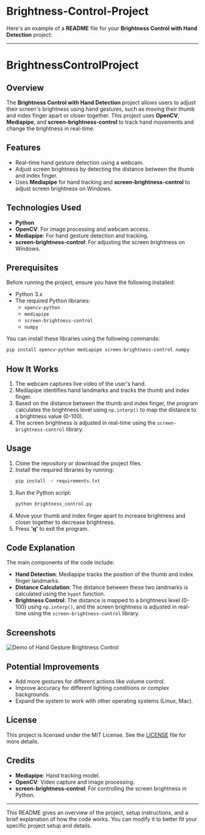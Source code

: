 # Brightness-Control-Project

Here's an example of a **README** file for your **Brightness Control with Hand Detection** project:

---

# BrightnessControlProject

## Overview
The **Brightness Control with Hand Detection** project allows users to adjust their screen's brightness using hand gestures, such as moving their thumb and index finger apart or closer together. This project uses **OpenCV**, **Mediapipe**, and **screen-brightness-control** to track hand movements and change the brightness in real-time.

## Features
- Real-time hand gesture detection using a webcam.
- Adjust screen brightness by detecting the distance between the thumb and index finger.
- Uses **Mediapipe** for hand tracking and **screen-brightness-control** to adjust screen brightness on Windows.

## Technologies Used
- **Python**
- **OpenCV**: For image processing and webcam access.
- **Mediapipe**: For hand gesture detection and tracking.
- **screen-brightness-control**: For adjusting the screen brightness on Windows.

## Prerequisites
Before running the project, ensure you have the following installed:

- Python 3.x
- The required Python libraries:
  - `opencv-python`
  - `mediapipe`
  - `screen-brightness-control`
  - `numpy`

You can install these libraries using the following commands:
```bash
pip install opencv-python mediapipe screen-brightness-control numpy
```

## How It Works
1. The webcam captures live video of the user's hand.
2. Mediapipe identifies hand landmarks and tracks the thumb and index finger.
3. Based on the distance between the thumb and index finger, the program calculates the brightness level using `np.interp()` to map the distance to a brightness value (0-100).
4. The screen brightness is adjusted in real-time using the `screen-brightness-control` library.

## Usage

1. Clone the repository or download the project files.
2. Install the required libraries by running:
   ```bash
   pip install -r requirements.txt
   ```
3. Run the Python script:
   ```bash
   python brightness_control.py
   ```
4. Move your thumb and index finger apart to increase brightness and closer together to decrease brightness.
5. Press **'q'** to exit the program.

## Code Explanation
The main components of the code include:

- **Hand Detection**: Mediapipe tracks the position of the thumb and index finger landmarks.
- **Distance Calculation**: The distance between these two landmarks is calculated using the `hypot` function.
- **Brightness Control**: The distance is mapped to a brightness level (0-100) using `np.interp()`, and the screen brightness is adjusted in real-time using the `screen-brightness-control` library.

## Screenshots
![Demo of Hand Gesture Brightness Control](/assests/Screenshot (212))

## Potential Improvements
- Add more gestures for different actions like volume control.
- Improve accuracy for different lighting conditions or complex backgrounds.
- Expand the system to work with other operating systems (Linux, Mac).

## License
This project is licensed under the MIT License. See the [LICENSE](LICENSE) file for more details.

## Credits
- **Mediapipe**: Hand tracking model.
- **OpenCV**: Video capture and image processing.
- **screen-brightness-control**: For controlling the screen brightness in Python.

---

This README gives an overview of the project, setup instructions, and a brief explanation of how the code works. You can modify it to better fit your specific project setup and details.
